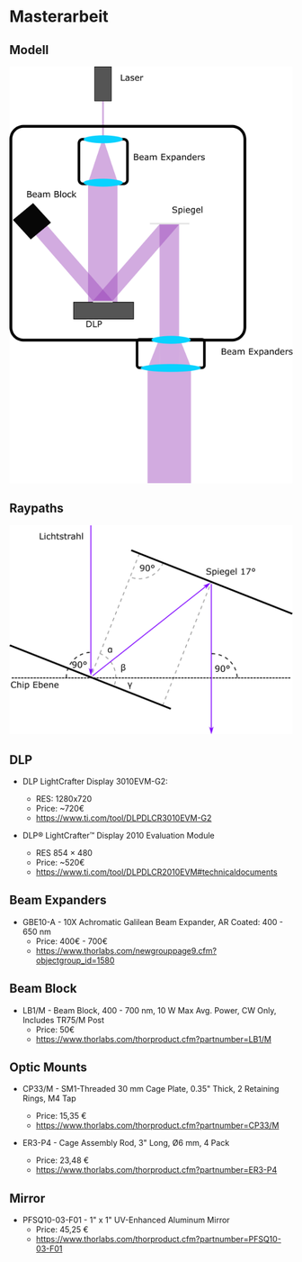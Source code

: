 # Masterarbeit

## Modell
![Bild](./Bilder/Schema.png)

## Raypaths
![Bild](./Bilder/Strahlengang.png)

## DLP
* DLP LightCrafter Display 3010EVM-G2:
  * RES: 1280x720
  * Price: ~720€
  * https://www.ti.com/tool/DLPDLCR3010EVM-G2

* DLP® LightCrafter™ Display 2010 Evaluation Module 
  * RES 854 × 480
  * Price: ~520€
  * https://www.ti.com/tool/DLPDLCR2010EVM#technicaldocuments

## Beam Expanders
* GBE10-A - 10X Achromatic Galilean Beam Expander, AR Coated: 400 - 650 nm
  * Price: 400€ - 700€
  * https://www.thorlabs.com/newgrouppage9.cfm?objectgroup_id=1580

## Beam Block
* LB1/M - Beam Block, 400 - 700 nm, 10 W Max Avg. Power, CW Only, Includes TR75/M Post
  * Price: 50€
  * https://www.thorlabs.com/thorproduct.cfm?partnumber=LB1/M


## Optic Mounts
* CP33/M - SM1-Threaded 30 mm Cage Plate, 0.35" Thick, 2 Retaining Rings, M4 Tap
  * Price: 15,35 €
  * https://www.thorlabs.com/thorproduct.cfm?partnumber=CP33/M

* ER3-P4 - Cage Assembly Rod, 3" Long, Ø6 mm, 4 Pack
  * Price: 23,48 €
  * https://www.thorlabs.com/thorproduct.cfm?partnumber=ER3-P4

## Mirror
* PFSQ10-03-F01 - 1" x 1" UV-Enhanced Aluminum Mirror 
  * Price: 45,25 €
  * https://www.thorlabs.com/thorproduct.cfm?partnumber=PFSQ10-03-F01
